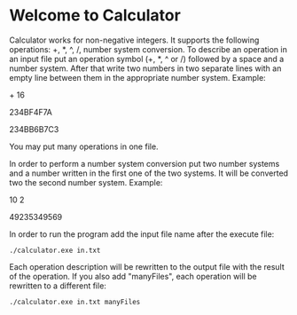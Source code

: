 # Welcome to Calculator
Calculator works for non-negative integers. It supports the following operations: +, *, ^, /, number system conversion. To describe an operation in an input file put an operation symbol (+, *, ^ or /) followed by a space and a number system. After that write two numbers in two separate lines with an empty line between them in the appropriate number system.
Example:

\+ 16

234BF4F7A

234BB6B7C3

You may put many operations in one file.

In order to perform a number system conversion put two number systems and a number written in the first one of the two systems. It will be
converted two the second number system.
Example:

10 2

49235349569

In order to run the program add the input file name after the execute file:
```
./calculator.exe in.txt
```
Each operation description will be rewritten to the output file with the result of the operation.
If you also add "manyFiles", each operation will be rewritten to a different file:
```
./calculator.exe in.txt manyFiles
```
